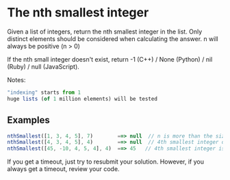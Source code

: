 # The nth smallest integer

Given a list of integers, return the nth smallest integer in the list. Only distinct elements should be considered when calculating the answer. n will always be positive (n > 0)

If the nth small integer doesn't exist, return -1 (C++) / None (Python) / nil (Ruby) / null (JavaScript).

Notes:

```javascript
"indexing" starts from 1
huge lists (of 1 million elements) will be tested
```

## Examples

```javascript
nthSmallest([1, 3, 4, 5], 7)        ==> null  // n is more than the size of the list
nthSmallest([4, 3, 4, 5], 4)        ==> null  // 4th smallest integer doesn't exist
nthSmallest([45, -10, 4, 5, 4], 4)  ==> 45   // 4th smallest integer is 45
```

If you get a timeout, just try to resubmit your solution. However, if you always get a timeout, review your code.
